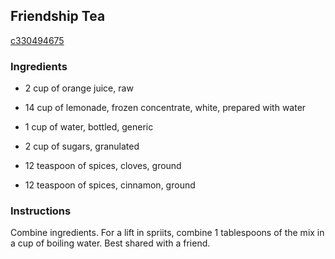 ## Friendship Tea

[c330494675](http://www.food.com/recipe/friendship-tea-434674)

### Ingredients

 - 2 cup of orange juice, raw

 - 14 cup of lemonade, frozen concentrate, white, prepared with water

 - 1 cup of water, bottled, generic

 - 2 cup of sugars, granulated

 - 12 teaspoon of spices, cloves, ground

 - 12 teaspoon of spices, cinnamon, ground

### Instructions

Combine ingredients. For a lift in spriits, combine 1 tablespoons of the mix in a cup of boiling water. Best shared with a friend.